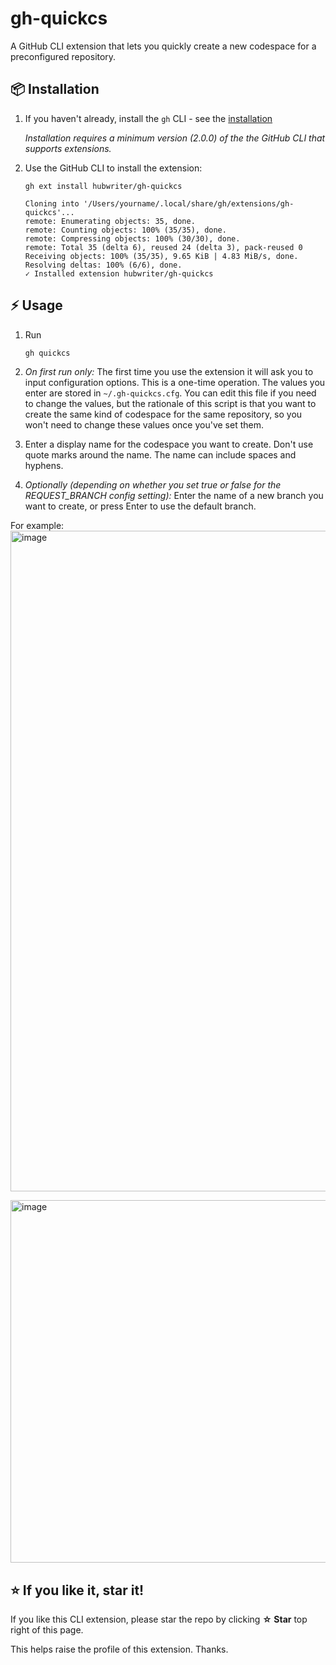 # gh-quickcs

A GitHub CLI extension that lets you quickly create a new codespace for a preconfigured repository.

## 📦 Installation

1. If you haven't already, install the `gh` CLI - see the [installation](https://github.com/cli/cli#installation)

   _Installation requires a minimum version (2.0.0) of the the GitHub CLI that supports extensions._

1. Use the GitHub CLI to install the extension:

   ```
   gh ext install hubwriter/gh-quickcs
   
   Cloning into '/Users/yourname/.local/share/gh/extensions/gh-quickcs'...
   remote: Enumerating objects: 35, done.
   remote: Counting objects: 100% (35/35), done.
   remote: Compressing objects: 100% (30/30), done.
   remote: Total 35 (delta 6), reused 24 (delta 3), pack-reused 0
   Receiving objects: 100% (35/35), 9.65 KiB | 4.83 MiB/s, done.
   Resolving deltas: 100% (6/6), done.
   ✓ Installed extension hubwriter/gh-quickcs
   ```

## ⚡️ Usage

1. Run

   ```sh
   gh quickcs
   ```

1. _On first run only:_ The first time you use the extension it will ask you to input configuration options. This is a one-time operation. The values you enter are stored in `~/.gh-quickcs.cfg`. You can edit this file if you need to change the values, but the rationale of this script is that you want to create the same kind of codespace for the same repository, so you won't need to change these values once you've set them.
1. Enter a display name for the codespace you want to create. Don't use quote marks around the name. The name can include spaces and hyphens.
1. _Optionally (depending on whether you set true or false for the REQUEST_BRANCH config setting):_ Enter the name of a new branch you want to create, or press Enter to use the default branch.

For example:<br>
<img width="1057" alt="image" src="https://user-images.githubusercontent.com/54933897/216063640-2d773aae-595e-45c2-9f07-05ce256dc50c.png">

<img width="580" alt="image" src="https://user-images.githubusercontent.com/54933897/216062894-b88986a4-39e8-49ea-969c-93704c81c8d6.png">

## ⭐ If you like it, star it!

If you like this CLI extension, please star the repo by clicking **☆ Star** top right of this page.

This helps raise the profile of this extension. Thanks.
